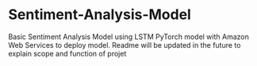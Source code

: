 # Sentiment-Analysis-Model
Basic Sentiment Analysis Model using LSTM PyTorch model with Amazon Web Services to deploy model. Readme will be updated in the future to explain scope and function of projet
